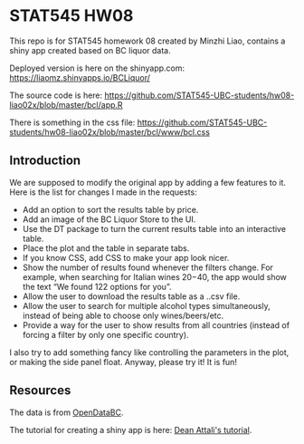 # STAT545 HW08

This repo is for STAT545 homework 08 created by Minzhi Liao, contains a shiny app created based on BC liquor data.

Deployed version is here on the shinyapp.com: https://liaomz.shinyapps.io/BCLiquor/

The source code is here: https://github.com/STAT545-UBC-students/hw08-liao02x/blob/master/bcl/app.R

There is something in the css file: https://github.com/STAT545-UBC-students/hw08-liao02x/blob/master/bcl/www/bcl.css

## Introduction

We are supposed to modify the original app by adding a few features to it. Here is the list for changes I made in the requests:

- Add an option to sort the results table by price.
- Add an image of the BC Liquor Store to the UI.
- Use the DT package to turn the current results table into an interactive table.
- Place the plot and the table in separate tabs.
- If you know CSS, add CSS to make your app look nicer.
- Show the number of results found whenever the filters change. For example, when searching for Italian wines $20-$40, the app would show the text “We found 122 options for you”.
- Allow the user to download the results table as a ..csv file.
- Allow the user to search for multiple alcohol types simultaneously, instead of being able to choose only wines/beers/etc.
- Provide a way for the user to show results from all countries (instead of forcing a filter by only one specific country).

I also try to add something fancy like controlling the parameters in the plot, or making the side panel float. Anyway, please try it! It is fun!

## Resources
The data is from [OpenDataBC](https://www.opendatabc.ca/dataset/bc-liquor-store-product-price-list-current-prices).

The tutorial for creating a shiny app is here: [Dean Attali's tutorial](https://deanattali.com/blog/building-shiny-apps-tutorial).


